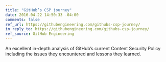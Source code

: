 ```yaml
---
title: "GitHub’s CSP journey"
date: 2016-04-22 14:50:33 -04:00
comments: false
ref_url: https://githubengineering.com/githubs-csp-journey/
in_reply_to: https://githubengineering.com/githubs-csp-journey/
ref_source: GitHub Engineering
---
```


An excellent in-depth analysis of GitHub’s current Content Security Policy including the issues they encountered and lessons they learned.